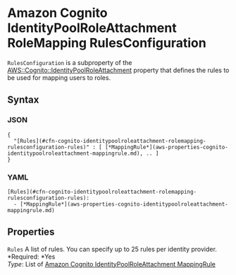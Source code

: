 # Amazon Cognito IdentityPoolRoleAttachment RoleMapping RulesConfiguration<a name="aws-properties-cognito-identitypoolroleattachment-rolemapping-rulesconfiguration"></a>

`RulesConfiguration` is a subproperty of the [AWS::Cognito::IdentityPoolRoleAttachment](aws-resource-cognito-identitypoolroleattachment.md) property that defines the rules to be used for mapping users to roles\.

## Syntax<a name="aws-properties-cognito-identitypoolroleattachment-rolemapping-rulesconfiguration-syntax"></a>

### JSON<a name="aws-properties-cognito-identitypoolroleattachment-rolemapping-rulesconfiguration-syntax.json"></a>

```
{
  "[Rules](#cfn-cognito-identitypoolroleattachment-rolemapping-rulesconfiguration-rules)" : [ [*MappingRule*](aws-properties-cognito-identitypoolroleattachment-mappingrule.md), .. ]
}
```

### YAML<a name="aws-properties-cognito-identitypoolroleattachment-rolemapping-rulesconfiguration-syntax.yaml"></a>

```
[Rules](#cfn-cognito-identitypoolroleattachment-rolemapping-rulesconfiguration-rules): 
  - [*MappingRule*](aws-properties-cognito-identitypoolroleattachment-mappingrule.md)
```

## Properties<a name="aws-properties-cognito-identitypoolroleattachment-rolemapping-rulesconfiguration-properties"></a>

`Rules`  <a name="cfn-cognito-identitypoolroleattachment-rolemapping-rulesconfiguration-rules"></a>
A list of rules\. You can specify up to 25 rules per identity provider\.  
*Required: *Yes  
*Type*: List of [Amazon Cognito IdentityPoolRoleAttachment MappingRule](aws-properties-cognito-identitypoolroleattachment-mappingrule.md)